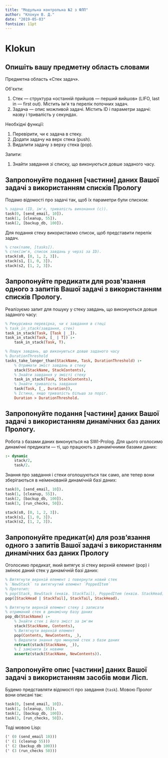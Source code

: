 ```yaml
---
title: "Модульна контрольна №2 з ФЛП"
author: "Клокун В. Д."
date: "2019-05-03"
fontsize: 11pt
---
```

# Klokun

## Опишіть вашу предметну область словами
Предметна область «Стек задач».

Об'єкти:

1. Стек — структура «останній прийшов — перший вийшов» (LIFO, last in — first out). Містить ім'я та перелік поточних задач.
2. Задача — опис можливой задачі. Містить ID і параметри задачі: назву і тривалість у секундах.

Необхідні функції:

1. Перевірити, чи є задача в стеку.
2. Додати задачу на верх стека (push).
3. Видалити задачу з верху стека (pop).

Запити:

1. Знайти завдання зі списку, що виконуються довше заданого часу.

## Запропонуйте подання [частини] даних Вашої задачі з використанням списків Прологу

Подамо відомості про задачі так, щоб їх параметри були списком:
```prolog
% задача (ID, ім'я, тривалість виконання (с)).
task(0, [send_email, 10]).
task(1, [cleanup, 55]).
task(2, [backup_db, 100]).
```

Для подання стеку використаємо список, щоб представити перелік задач.
```prolog
% стек(name, [tasks]).
% стек(ім'я, список завдань у черзі за ID).
stack(s0, [0, 1, 2, 3]).
stack(s1, [1, 0, 3]).
stack(s2, [1, 2, 3]).
```

## Запропонуйте предикати для розв'язання одного з запитів Вашої задачі з використанням списків Прологу.
Реалізуємо запит для пошуку у стеку завдань, що виконуються довше заданого часу:
```prolog
% Рекурсивна перевірка, чи є завдання в стеці
% task_in_stack(завдання, стек)
task_in_stack(Task, [Task | _]).
task_in_stack(Task, [_ | T]) :-
    task_in_stack(Task, T).

% Пошук завдань, що виконуються довше заданого часу
% DurationThreshold
tasks_take_longer_than(StackName, Task, DurationThreshold) :-
    % Отримати зміст завдань в стеку
    stack(StackName, StackContents),
    % Знайти завдання у змісті стеку
    task_in_stack(Task, StackContents),
    % Знайти тривалість завдання
    task(Task, [_, Duration]),
    % Істина, якщо тривалість більша за поріг.
    Duration > DurationThreshold.
```

## Запропонуйте подання [частини] даних Вашої задачі з використанням динамічних баз даних Прологу.
Робота з базами даних виконується на SWI-Prolog. Для цього оголосимо динамічні предикати — ті, що працюють з динамічними базами даних:
```prolog
:- dynamic
    stack/2,
    task/2.
```

Знання про завдання і стеки оголошуються так само, але тепер вони зберігаються в неіменованій динамічній базі даних:
```prolog
task(0, [send_email, 10]).
task(1, [cleanup, 55]).
task(2, [backup_db, 100]).
task(3, [run_checks, 50]).

stack(s0, [0, 1, 2, 3]).
stack(s1, [1, 0, 3]).
stack(s2, [1, 2, 3]).
```

## Запропонуйте предикат(и) для розв’язання одного з запитів Вашої задачі з використанням динамічних баз даних Прологу
Оголосимо предикат, який витягує зі стеку верхній елемент (pop) і змінює даний стек у динамічній базі даних:
```prolog
% Витягнути верхній елемент і повернути новий стек
% `NewStack` та витягнутий елемент `PoppedItem`
% Прототип:
% pop(Stack, NewStack (еквів. StackTail), PoppedItem (еквів. StackHead)).
pop([StackHead | StackTail], StackTail, StackHead).

% Витягнути верхній елемент стеку і записати
% отриманий стек в динамічну базу даних
pop_db(StackName) :-
    % Знайти стек і його зміст за ім'ям
    stack(StackName, Contents),
    % Витягнути верхній елемент
    pop(Contents, NewContents, _),
    % Видалити знання про минулий стек з бази даних
    retract(stack(StackName, _)),
    % І замінити їх новими
    assertz(stack(StackName, NewContents)).
```

## Запропонуйте опис [частини] даних Вашої задачі з використанням засобів мови Лісп.
Будемо представляти відомості про завдання (`task`). Мовою Пролог вони описані так:
```prolog
task(0, [send_email, 10]).
task(1, [cleanup, 55]).
task(2, [backup_db, 100]).
task(3, [run_checks, 50]).
```

Тоді мовою Lisp:
```lisp
(' (0 (send_email 10)))
(' (1 (cleanup 55)))
(' (2 (backup_db 100)))
(' (3 (run_checks 50)))
```
